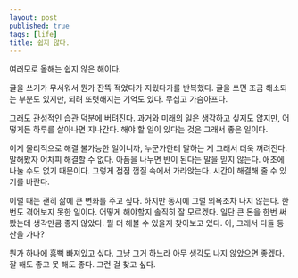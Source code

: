 ```yaml
---
layout: post
published: true
tags: [life]
title: 쉽지 않다.
---
```


 여러모로 올해는 쉽지 않은 해이다.

 글을 쓰기가 무서워서 뭔가 잔뜩 적었다가 지웠다가를 반복했다. 글을 쓰면 조금
 해소되는 부분도 있지만, 되려 또렷해지는 기억도 있다. 무섭고 가슴아프다.

 그래도 관성적인 습관 덕분에 버텨진다. 과거와 미래의 일은 생각하고 싶지도
 않지만, 어떻게든 하루를 살아나면 지나간다. 해야 할 일이 있다는 것은 그래서 좋은
 일이다.

 이게 물리적으로 해결 불가능한 일이니까, 누군가한테 말하는 게 그래서 더욱
 꺼려진다. 말해봤자 어차피 해결할 수 없다. 아픔을 나누면 반이 된다는 말을 믿지
 않는다. 애초에 나눌 수도 없기 때문이다. 그렇게 점점 껍질 속에서 가라앉는다.
 시간이 해결해 줄 수 있기를 바란다.

 이럴 때는 괜히 삶에 큰 변화를 주고 싶다. 하지만 동시에 그럴 의욕조차 나지
 않는다. 한 번도 겪어보지 못한 일이다. 어떻게 해야할지 솔직히 잘 모르겠다. 일단
 큰 돈을 한번 써봤는데 생각만큼 좋지 않았다. 뭘 더 해볼 수 있을지 찾아보고 있다.
 아, 그래서 다들 등산을 가나?

 뭔가 하나에 흠뻑 빠져있고 싶다. 그냥 그거 하느라 아무 생각도 나지 않았으면
 좋겠다. 잘 해도 좋고 못 해도 좋다. 그런 걸 찾고 싶다.
